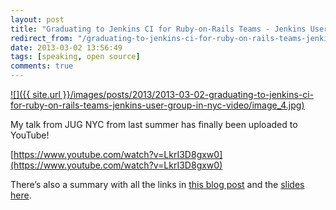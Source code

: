 ```yaml
---
layout: post
title: "Graduating to Jenkins CI for Ruby-on-Rails Teams - Jenkins User Group in NYC (Video)"
redirect_from: "/graduating-to-jenkins-ci-for-ruby-on-rails-teams-jenkins-user-group-in-nyc-video"
date: 2013-03-02 13:56:49
tags: [speaking, open source]
comments: true
---
```

<a href='https://www.youtube.com/watch?v=LkrI3D8gxw0'>
  ![]({{ site.url }}/images/posts/2013/2013-03-02-graduating-to-jenkins-ci-for-ruby-on-rails-teams-jenkins-user-group-in-nyc-video/image_4.jpg)
</a>

My talk from JUG NYC from last summer has finally been uploaded to YouTube!

[https://www.youtube.com/watch?v=LkrI3D8gxw0](https://www.youtube.com/watch?v=LkrI3D8gxw0)

There’s also a summary with all the links in [this blog post](http://artsy.github.com/blog/2012/05/27/using-jenkins-for-ruby-and-ruby-on-rails-teams/) and the [slides here](http://www.slideshare.net/dblockdotorg/graduating-to-jenkins-ci-for-rubyonrails-teams).

